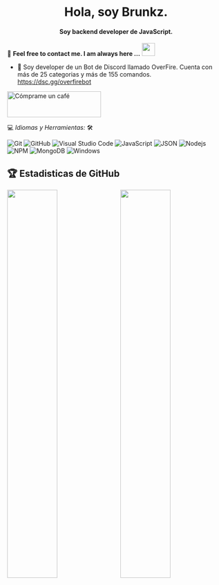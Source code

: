 <h1 align="center">Hola, soy Brunkz.</h1>

<h4 align="center">Soy backend developer de JavaScript. </h4>

<!-- ![](https://visitor-badge.glitch.me/badge?page_id=AlanBinu007.AlanBinu007) -->

📝 **Feel free to contact me. I am always here ...** <img src="https://media.giphy.com/media/WUlplcMpOCEmTGBtBW/giphy.gif" width="30">
<br>
- 🤖 Soy developer de un Bot de Discord llamado OverFire. Cuenta con más de 25 categorias y más de 155 comandos. https://dsc.gg/overfirebot

<a href="[https://www.buymeacoffee.com/alanbinu](https://www.buymeacoffee.com/brunkz)" target="_blank"><img src="https://cdn.buymeacoffee.com/buttons/v2/default-yellow.png" alt="Cómprame un café" style="height: 60px !important;width: 217px !important;" ></a>


💻 *Idiomas y Herramientas:* 🛠️<br>

![Git](https://img.shields.io/badge/-Git-000000?style=flat&logo=git&logoColor=F05032&labelColor=ffffff)
![GitHub](https://img.shields.io/badge/-GitHub-000000?style=flat&logo=github&logoColor=000000&labelColor=ffffff)
![Visual Studio Code](https://img.shields.io/badge/-VSCode-000000?style=flat&logo=visual-studio-code&labelColor=007ACC)
![JavaScript](https://img.shields.io/badge/-JavaScript-000000?style=flat&logo=javascript)
![JSON](https://img.shields.io/badge/-JSON-000000?style=flat&logo=JSON&logoColor=000000&labelColor=ffffff)
![Nodejs](https://img.shields.io/badge/-Nodejs-000000?style=flat&logo=Node.js)
![NPM](https://img.shields.io/badge/-npm-000000?style=flat&logo=npm&labelColor=ffffff)
![MongoDB](https://img.shields.io/badge/-MongoDB-000000?style=flat&logo=mongodb&labelColor=ffffff)
![Windows](https://img.shields.io/badge/-Windows-000000?style=flat&logo=windows&logoColor=ffffff&labelColor=0078D6)

## 🏆 Estadisticas de GitHub




<img  src="https://github-readme-stats.vercel.app/api?username=brunkz&show_icons=true&hide_border=true&theme=dark" width="48%" align="right" >
<img  src="https://github-readme-streak-stats.herokuapp.com/?user=brunkz&theme=dark" width="48%" >
<br>
